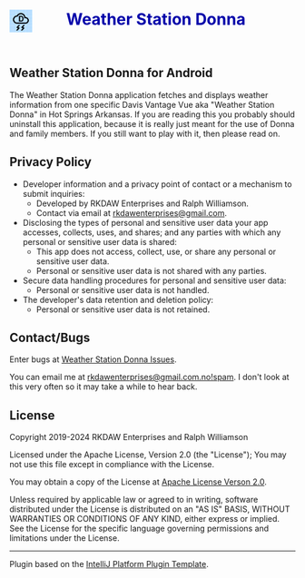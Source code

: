<div>
<img src="app/src/main/ic_launcher-playstore.png" width="40" height="40" alt="icon" align="left" title="Brief Emulation for Intellij IDEA"/>
<h1 style="color:#0000AA;padding-left:100px">Weather Station Donna</h1>
<br/>
</div>

## Weather Station Donna for Android
The Weather Station Donna application fetches and displays weather information from one specific Davis Vantage Vue aka "Weather Station Donna" in Hot Springs Arkansas. If you are reading this you probably should uninstall this application, because it is really just meant for the use of Donna and family members. If you still want to play with it, then please read on.

## Privacy Policy
* Developer information and a privacy point of contact or a mechanism to submit inquiries:
    - Developed by RKDAW Enterprises and Ralph Williamson.
    - Contact via email at rkdawenterprises@gmail.com.
* Disclosing the types of personal and sensitive user data your app accesses, collects, uses, and shares; and any parties with which any personal or sensitive user data is shared:
    - This app does not access, collect, use, or share any personal or sensitive user data.
    - Personal or sensitive user data is not shared with any parties.
* Secure data handling procedures for personal and sensitive user data:
    - Personal or sensitive user data is not handled.
* The developer's data retention and deletion policy:
    - Personal or sensitive user data is not retained.

## Contact/Bugs
Enter bugs at [Weather Station Donna Issues](https://github.com/rkdawenterprises/weatherstationdonna/issues).

<p>You can email me at <a href="mailto:&#109;&#97;&#105;&#108;&#116;&#111;&#58;rkdawenterprises&#64;gmail&#46;com&#46;no!spam?subject=Brief Editor Emulation for IntelliJ IDEA">rkdawenterprises&#64;gmail&#46;com&#46;no!spam</a>. I don't look at this very often so it may take a while to hear back.</p>

## License
Copyright 2019-2024 RKDAW Enterprises and Ralph Williamson

Licensed under the Apache License, Version 2.0 (the "License"); You may not use this file except in compliance with the License.

You may obtain a copy of the License at [Apache License Verson 2.0](http://www.apache.org/licenses/LICENSE-2.0).

Unless required by applicable law or agreed to in writing, software distributed under the License is distributed on an "AS IS" BASIS,
WITHOUT WARRANTIES OR CONDITIONS OF ANY KIND, either express or implied. See the License for the specific language governing permissions and
limitations under the License.

---
Plugin based on the [IntelliJ Platform Plugin Template](https://github.com/JetBrains/intellij-platform-plugin-template).
